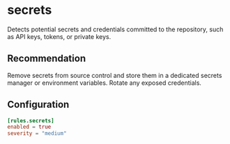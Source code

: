 # secrets

Detects potential secrets and credentials committed to the repository, such as API keys, tokens, or private keys.

## Recommendation

Remove secrets from source control and store them in a dedicated secrets manager or environment variables. Rotate any exposed credentials.

## Configuration

```toml
[rules.secrets]
enabled = true
severity = "medium"
```

